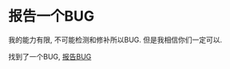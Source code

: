 # 报告一个BUG
我的能力有限, 不可能检测和修补所以BUG. 但是我相信你们一定可以.

找到了一个BUG, [报告BUG](https://github.com/jason-bowen-zheng/xscript/issues)
